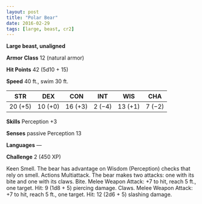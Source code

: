 ```yaml
---
layout: post
title: "Polar Bear"
date: 2016-02-29
tags: [large, beast, cr2]
---
```


**Large beast, unaligned**

**Armor Class** 12 (natural armor)

**Hit Points** 42 (5d10 + 15)

**Speed** 40 ft., swim 30 ft.

|   STR   |   DEX   |   CON   |   INT   |   WIS   |   CHA   |
|:-----:|:-----:|:-----:|:-----:|:-----:|:-----:|
| 20 (+5) | 10 (+0) | 16 (+3) | 2 (−4) | 13 (+1) | 7 (−2) |

**Skills** Perception +3 

**Senses** passive Perception 13 

**Languages** — 

**Challenge** 2 (450 XP) 

Keen Smell. The bear has advantage on Wisdom (Perception) checks that rely on smell. Actions Multiattack. The bear makes two attacks: one with its bite and one with its claws. Bite. Melee Weapon Attack: +7 to hit, reach 5 ft., one target. Hit: 9 (1d8 + 5) piercing damage. Claws. Melee Weapon Attack: +7 to hit, reach 5 ft., one target. Hit: 12 (2d6 + 5) slashing damage.